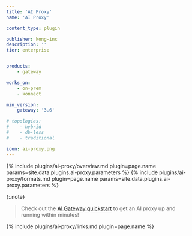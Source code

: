 ```yaml
---
title: 'AI Proxy'
name: 'AI Proxy'

content_type: plugin

publisher: kong-inc
description: ''
tier: enterprise


products:
    - gateway

works_on:
    - on-prem
    - konnect

min_version:
    gateway: '3.6'

# topologies:
#    - hybrid
#    - db-less
#    - traditional

icon: ai-proxy.png
---
```


{% include plugins/ai-proxy/overview.md plugin=page.name params=site.data.plugins.ai-proxy.parameters %}
{% include plugins/ai-proxy/formats.md plugin=page.name params=site.data.plugins.ai-proxy.parameters %}

{:.note}
> Check out the [AI Gateway quickstart](/gateway/latest/get-started/ai-gateway/) to get an AI proxy up and running within minutes!

{% include plugins/ai-proxy/links.md plugin=page.name %}
